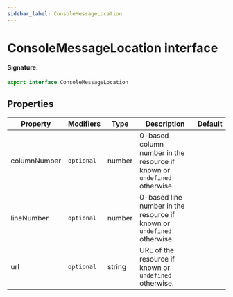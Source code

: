 ```yaml
---
sidebar_label: ConsoleMessageLocation
---
```


# ConsoleMessageLocation interface

#### Signature:

```typescript
export interface ConsoleMessageLocation
```

## Properties

| Property     | Modifiers             | Type   | Description                                                                         | Default |
| ------------ | --------------------- | ------ | ----------------------------------------------------------------------------------- | ------- |
| columnNumber | <code>optional</code> | number | 0-based column number in the resource if known or <code>undefined</code> otherwise. |         |
| lineNumber   | <code>optional</code> | number | 0-based line number in the resource if known or <code>undefined</code> otherwise.   |         |
| url          | <code>optional</code> | string | URL of the resource if known or <code>undefined</code> otherwise.                   |         |

